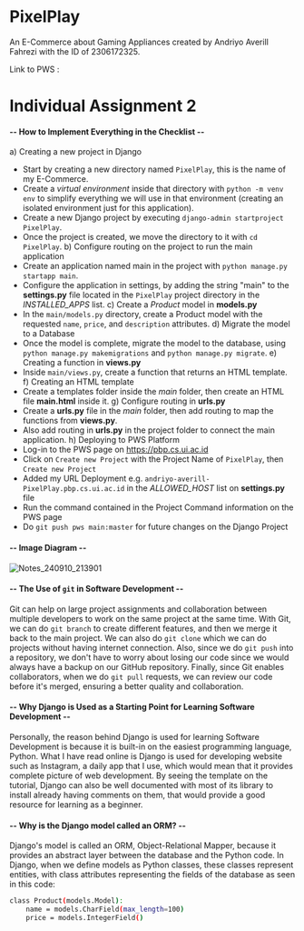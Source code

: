 
# PixelPlay

An E-Commerce about Gaming Appliances created by Andriyo Averill Fahrezi with the ID of 2306172325.

Link to PWS : 

# Individual Assignment 2



#### -- How to Implement Everything in the Checklist --

a) Creating a new project in Django
- Start by creating a new directory named `PixelPlay`, this is the name of my E-Commerce.
- Create a *virtual environment* inside that directory with `python -m venv env` to simplify everything we will use in that environment (creating an isolated environment just for this application).
- Create a new Django project by executing `django-admin startproject PixelPlay`.
- Once the project is created, we move the directory to it with `cd PixelPlay`.
b) Configure routing on the project to run the main application
- Create an application named main in the project with `python manage.py startapp main`.
- Configure the application in settings, by adding the string "main" to the **settings.py** file located in the `PixelPlay` project directory in the _INSTALLED_APPS_ list.
c) Create a *Product* model in **models.py**
- In the `main/models.py` directory, create a Product model with the requested `name`, `price`, and `description` attributes.
d) Migrate the model to a Database
- Once the model is complete, migrate the model to the database, using `python manage.py makemigrations` and `python manage.py migrate`.
e) Creating a function in **views.py**
- Inside `main/views.py`, create a function that returns an HTML template.
f) Creating an HTML template
- Create a templates folder inside the *main* folder, then create an HTML file **main.html** inside it.
g) Configure routing in **urls.py**
- Create a **urls.py** file in the *main* folder, then add routing to map the functions from **views.py**.
- Also add routing in **urls.py** in the project folder to connect the main application.
h) Deploying to PWS Platform
- Log-in to the PWS page on https://pbp.cs.ui.ac.id
- Click on `Create new Project` with the Project Name of `PixelPlay`, then `Create new Project`
- Added my URL Deployment e.g. `andriyo-averill-PixelPlay.pbp.cs.ui.ac.id` in the _ALLOWED_HOST_ list on **settings.py** file 
- Run the command contained in the Project Command information on the PWS page
- Do `git push pws main:master` for future changes on the Django Project

#### -- Image Diagram --

![Notes_240910_213901](https://github.com/user-attachments/assets/1bd36e60-9cb5-4143-9812-6ce2e75fc5c2)

#### -- The Use of `git` in Software Development --

Git can help on large project assignments and collaboration between multiple developers to work on the same project at the same time. With Git, we can do `git branch` to create different features, and then we merge it back to the main project. We can also do `git clone` which we can do projects without having internet connection. Also, since we do `git push` into a repository, we don't have to worry about losing our code since we would always have a backup on our GitHub repository. Finally, since Git enables collaborators, when we do `git pull` requests, we can review our code before it's merged, ensuring a better quality and collaboration.

#### -- Why Django is Used as a Starting Point for Learning Software Development --

Personally, the reason behind Django is used for learning Software Development is because it is built-in on the easiest programming language, Python. What I have read online is Django is used for developing website such as Instagram, a daily app that I use, which would mean that it provides complete picture of web development. By seeing the template on the tutorial, Django can also be well documented with most of its library to install already having comments on them, that would provide a good resource for learning as a beginner.

#### -- Why is the Django model called an ORM? --

Django's model is called an ORM, Object-Relational Mapper, because it provides an abstract layer between the database and the Python code. In Django, when we define models as Python classes, these classes represent entities, with class attributes representing the fields of the database as seen in this code:
```bash
class Product(models.Model):
    name = models.CharField(max_length=100)
    price = models.IntegerField()
```